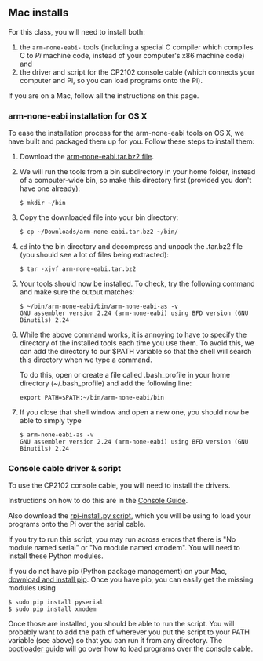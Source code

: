 ## Mac installs

For this class, you will need to install both:

1. the `arm-none-eabi-` tools (including a special C compiler which
compiles C to _Pi_ machine code, instead of your computer's x86 machine
code) and
2. the driver and script for the CP2102 console cable (which connects
your computer and Pi, so you can load programs onto the Pi).

If you are on a Mac, follow all the instructions on this page.

### arm-none-eabi installation for OS X

To ease the installation process for the arm-none-eabi tools on OS X,
we have built and packaged them up for you. Follow these steps to
install them:

1. Download the [arm-none-eabi.tar.bz2 file](https://github.com/cs107e/courseware/blob/master/guides/mac_toolchain/arm-none-eabi.tar.bz2?raw=true).

2. We will run the tools from a bin subdirectory in your home
folder, instead of a computer-wide bin, so make this directory
first (provided you don't have one already):

   ```
   $ mkdir ~/bin
   ```

3. Copy the downloaded file into your bin directory:

   ```
   $ cp ~/Downloads/arm-none-eabi.tar.bz2 ~/bin/
   ```

4. `cd` into the bin directory and decompress and unpack the .tar.bz2
file (you should see a lot of files being extracted):

   ```
   $ tar -xjvf arm-none-eabi.tar.bz2
   ```

5. Your tools should now be installed. To check, try the following
   command and make sure the output matches:

   ```
   $ ~/bin/arm-none-eabi/bin/arm-none-eabi-as -v
   GNU assembler version 2.24 (arm-none-eabi) using BFD version (GNU Binutils) 2.24
   ```

6. While the above command works, it is annoying to have to specify
the directory of the installed tools each time you use them. To avoid
this, we can add the directory to our $PATH variable so that the shell
will search this directory when we type a command.

   To do this, open or create a file called .bash_profile in your home
directory (~/.bash_profile) and add the following line:

   ```
   export PATH=$PATH:~/bin/arm-none-eabi/bin
   ```

7. If you close that shell window and open a new one, you should now be able to simply type

   ```
   $ arm-none-eabi-as -v  
   GNU assembler version 2.24 (arm-none-eabi) using BFD version (GNU Binutils) 2.24
   ```

### Console cable driver & script

To use the CP2102 console cable, you will need to install the drivers.

Instructions on how to do this are in the
[Console Guide](../console.md).

Also download the
[rpi-install.py script](https://raw.githubusercontent.com/cs107e/courseware/master/guides/mac_toolchain/rpi-install.py),
which you will be using to load your programs onto the Pi over the
serial cable.

If you try to run this script, you may run across errors that there is
"No module named serial" or "No module named xmodem". You will need to
install these Python modules.

If you do not have pip (Python package management) on your Mac, [download and 
install pip](https://pip.pypa.io/en/latest/installing.html). Once you have
pip, you can easily get the missing modules using

```
$ sudo pip install pyserial
$ sudo pip install xmodem
```

Once those are installed, you should be able to run the script. You
will probably want to add the path of wherever you put the script to
your PATH variable (see above) so that you can run it from any
directory. The [bootloader guide](../bootloader.md) will go over how to
load programs over the console cable.
